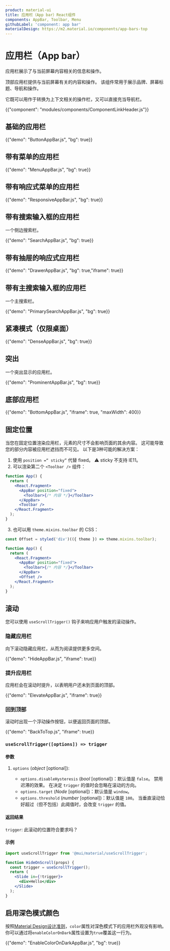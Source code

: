 ```yaml
---
product: material-ui
title: 应用栏（App bar）React组件
components: AppBar, Toolbar, Menu
githubLabel: 'component: app bar'
materialDesign: https://m2.material.io/components/app-bars-top
---
```


# 应用栏（App bar）

<p class="description">应用栏展示了与当前屏幕内容相关的信息和操作。</p>

顶部应用栏提供与当前屏幕有关的内容和操作。 该组件常用于展示品牌、屏幕标题、导航和操作。

它既可以用作于转换为上下文相关的操作栏，又可以直接充当导航栏。

{{"component": "modules/components/ComponentLinkHeader.js"}}

## 基础的应用栏

{{"demo": "ButtonAppBar.js", "bg": true}}

## 带有菜单的应用栏

{{"demo": "MenuAppBar.js", "bg": true}}

## 带有响应式菜单的应用栏

{{"demo": "ResponsiveAppBar.js", "bg": true}}

## 带有搜索输入框的应用栏

一个侧边搜索栏。

{{"demo": "SearchAppBar.js", "bg": true}}

## 带有抽屉的响应式应用栏

{{"demo": "DrawerAppBar.js", "bg": true,"iframe": true}}

## 带有主搜索输入框的应用栏

一个主搜索栏。

{{"demo": "PrimarySearchAppBar.js", "bg": true}}

## 紧凑模式（仅限桌面）

{{"demo": "DenseAppBar.js", "bg": true}}

## 突出

一个突出显示的应用栏。

{{"demo": "ProminentAppBar.js", "bg": true}}

## 底部应用栏

{{"demo": "BottomAppBar.js", "iframe": true, "maxWidth": 400}}

## 固定位置

当您在固定位置渲染应用栏，元素的尺寸不会影响页面的其余内容。 这可能导致您的部分内容被应用栏遮挡而不可见。 以下是3种可能的解决方案：

1. 使用 `position =“ sticky”` 代替 fixed。 ⚠️ sticky 不支持 IE11。
2. 可以渲染第二个 `<Toolbar />` 组件：

```jsx
function App() {
  return (
    <React.Fragment>
      <AppBar position="fixed">
        <Toolbar>{/* 内容 */}</Toolbar>
      </AppBar>
      <Toolbar />
    </React.Fragment>
  );
}
```

3. 也可以用 `theme.mixins.toolbar` 的 CSS：

```jsx
const Offset = styled('div')(({ theme }) => theme.mixins.toolbar);

function App() {
  return (
    <React.Fragment>
      <AppBar position="fixed">
        <Toolbar>{/* 内容 */}</Toolbar>
      </AppBar>
      <Offset />
    </React.Fragment>
  );
}
```

## 滚动

您可以使用 `useScrollTrigger()` 钩子来响应用户触发的滚动操作。

### 隐藏应用栏

向下滚动隐藏应用栏，从而为阅读提供更多空间。

{{"demo": "HideAppBar.js", "iframe": true}}

### 提升应用栏

应用栏会在滚动时提升，以表明用户还未到页面的顶部。

{{"demo": "ElevateAppBar.js", "iframe": true}}

### 回到顶部

滚动时出现一个浮动操作按钮，以便返回页面的顶部。

{{"demo": "BackToTop.js", "iframe": true}}

### `useScrollTrigger([options]) => trigger`

#### 参数

1. `options` (_object_ [optional]):

   - `options.disableHysteresis` (_bool_ [optional])：默认值是 `false`。 禁用迟滞的效果。 在决定 `trigger` 的值时会忽略在滚动的方向。
   - `options.target` (_Node_ [optional])：默认值是 `window`。
   - `options.threshold` (_number_ [optional])：默认值是 `100`。 当垂直滚动恰好超过（但不包括）此阈值时，会改变 `trigger` 的值。

#### 返回结果

`trigger`: 此滚动的位置符合要求吗？

#### 示例

```jsx
import useScrollTrigger from '@mui/material/useScrollTrigger';

function HideOnScroll(props) {
  const trigger = useScrollTrigger();
  return (
    <Slide in={!trigger}>
      <div>Hello</div>
    </Slide>
  );
}
```

## 启用深色模式颜色

按照[Material Design设计准则](https://m2.material.io/design/color/dark-theme.html)，`color`属性对深色模式下的应用栏外观没有影响。 你可以通过将`enableColorOnDark`属性设置为`true`覆盖这一行为。

{{"demo": "EnableColorOnDarkAppBar.js", "bg": true}}
